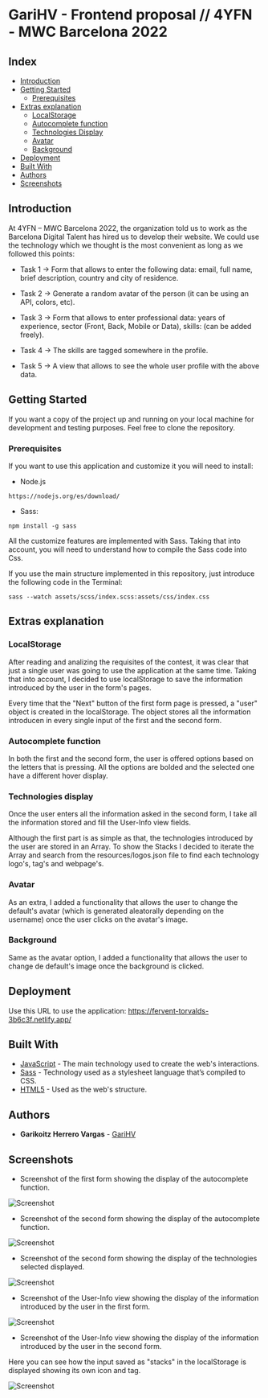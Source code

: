 # GariHV - Frontend proposal // 4YFN - MWC Barcelona 2022

## Index

- [Introduction](#introduction)
- [Getting Started](#getting-started)
  - [Prerequisites](#prerequisites)
- [Extras explanation](#extras-explanation)
  - [LocalStorage](#localstorage)
  - [Autocomplete function](#autocomplete-function)
  - [Technologies Display](#technologies-display)
  - [Avatar](#avatar)
  - [Background](#background)
- [Deployment](#deployment)
- [Built With](#built-with)
- [Authors](#authors)
- [Screenshots](#screenshots)

## Introduction

At 4YFN – MWC Barcelona 2022, the organization told us to work as the Barcelona Digital Talent has hired us to develop their website. We could use the technology which we thought is the most convenient as long as we followed this points:

- Task 1 → Form that allows to enter the following data: email, full name, brief description, country and city of residence.

- Task 2 → Generate a random avatar of the person (it can be using an API, colors, etc).

- Task 3 → Form that allows to enter professional data: years of experience, sector (Front, Back, Mobile or Data), skills: (can be added freely).

- Task 4 → The skills are tagged somewhere in the profile.

- Task 5 → A view that allows to see the whole user profile with the above data.

## Getting Started

If you want a copy of the project up and running on your local machine for development and testing purposes. Feel free to clone the repository.

### Prerequisites

If you want to use this application and customize it you will need to install:

- Node.js
```
https://nodejs.org/es/download/
```

- Sass:
```
npm install -g sass
```

All the customize features are implemented with Sass. Taking that into account, you will need to understand how to compile the Sass code into Css.

If you use the main structure implemented in this repository, just introduce the following code in the Terminal:

```
sass --watch assets/scss/index.scss:assets/css/index.css
```

## Extras explanation

### LocalStorage

After reading and analizing the requisites of the contest, it was clear that just a single user was going to use the application at the same time. Taking that into account, I decided to use localStorage to save the information introduced by the user in the form's pages.

Every time that the "Next" button of the first form page is pressed, a "user" object is created in the localStorage. The object stores all the information introducen in every single input of the first and the second form.

### Autocomplete function

In both the first and the second form, the user is offered options based on the letters that is pressing. All the options are bolded and the selected one have a different hover display.

### Technologies display

Once the user enters all the information asked in the second form, I take all the information stored and fill the User-Info view fields.

Although the first part is as simple as that, the technologies introduced by the user are stored in an Array. To show the Stacks I decided to iterate the Array and search from the resources/logos.json file to find each technology logo's, tag's and webpage's.

### Avatar

As an extra, I added a functionality that allows the user to change the default's avatar (which is generated aleatorally depending on the username) once the user clicks on the avatar's image.

### Background

Same as the avatar option, I added a functionality that allows the user to change de default's image once the background is clicked.

## Deployment

Use this URL to use the application: https://fervent-torvalds-3b6c3f.netlify.app/

## Built With

* [JavaScript](https://www.javascript.com/) - The main technology used to create the web's interactions.
* [Sass](https://sass-lang.com/) - Technology used as a stylesheet language that’s compiled to CSS.
* [HTML5](https://developer.mozilla.org/es/docs/Glossary/HTML5) - Used as the web's structure.

## Authors

* **Garikoitz Herrero Vargas** - [GariHV](https://github.com/GariHV)

## Screenshots

- Screenshot of the first form showing the display of the autocomplete function.

![Screenshot](assets/img/first-form-autocomplete-country.png)

- Screenshot of the second form showing the display of the autocomplete function.

![Screenshot](assets/img/second-form-autocomplete-stack.png)

- Screenshot of the second form showing the display of the technologies selected displayed.

![Screenshot](assets/img/second-form-stack-display.png)

- Screenshot of the User-Info view showing the display of the information introduced by the user in the first form.

![Screenshot](assets/img/user-display-bio-info-section.png)

- Screenshot of the User-Info view showing the display of the information introduced by the user in the second form.

Here you can see how the input saved as "stacks" in the localStorage is displayed showing its own icon and tag. 

![Screenshot](assets/img/user-displya-professional-section.png)


